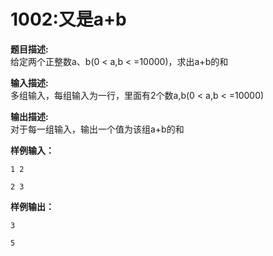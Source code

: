 # 1002:又是a+b  
**题目描述:**  
给定两个正整数a、b(0 < a,b < =10000)，求出a+b的和  

**输入描述:**  
多组输入，每组输入为一行，里面有2个数a,b(0 < a,b < =10000)  

**输出描述:**  
对于每一组输入，输出一个值为该组a+b的和  

**样例输入：**  
```
1 2  

2 3  
```  
**样例输出：**  
```
3  

5  
```  

